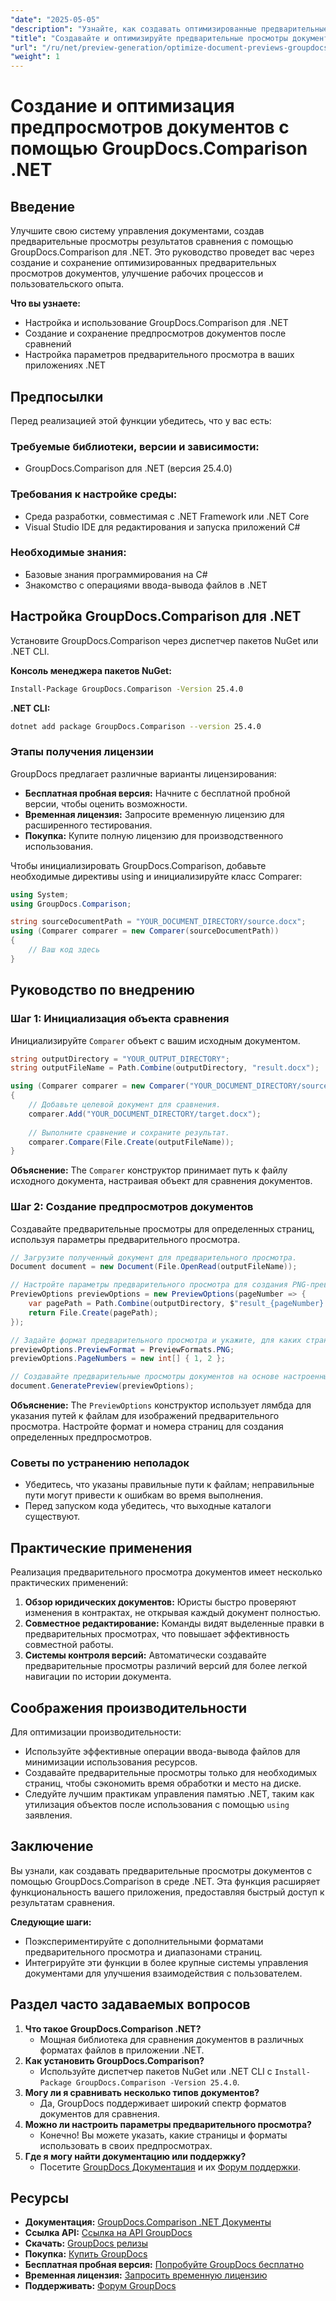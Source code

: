 ```yaml
---
"date": "2025-05-05"
"description": "Узнайте, как создавать оптимизированные предварительные просмотры документов с помощью библиотеки GroupDocs.Comparison для .NET. Оптимизируйте рабочие процессы, улучшите пользовательский опыт и предоставьте информацию с первого взгляда."
"title": "Создавайте и оптимизируйте предварительные просмотры документов с помощью API GroupDocs.Comparison .NET"
"url": "/ru/net/preview-generation/optimize-document-previews-groupdocs-comparison-dotnet/"
"weight": 1
---
```


# Создание и оптимизация предпросмотров документов с помощью GroupDocs.Comparison .NET

## Введение

Улучшите свою систему управления документами, создав предварительные просмотры результатов сравнения с помощью GroupDocs.Comparison для .NET. Это руководство проведет вас через создание и сохранение оптимизированных предварительных просмотров документов, улучшение рабочих процессов и пользовательского опыта.

**Что вы узнаете:**
- Настройка и использование GroupDocs.Comparison для .NET
- Создание и сохранение предпросмотров документов после сравнений
- Настройка параметров предварительного просмотра в ваших приложениях .NET

## Предпосылки

Перед реализацией этой функции убедитесь, что у вас есть:

### Требуемые библиотеки, версии и зависимости:
- GroupDocs.Comparison для .NET (версия 25.4.0)

### Требования к настройке среды:
- Среда разработки, совместимая с .NET Framework или .NET Core
- Visual Studio IDE для редактирования и запуска приложений C#

### Необходимые знания:
- Базовые знания программирования на C#
- Знакомство с операциями ввода-вывода файлов в .NET

## Настройка GroupDocs.Comparison для .NET

Установите GroupDocs.Comparison через диспетчер пакетов NuGet или .NET CLI.

**Консоль менеджера пакетов NuGet:**

```bash
Install-Package GroupDocs.Comparison -Version 25.4.0
```

**.NET CLI:**

```bash
dotnet add package GroupDocs.Comparison --version 25.4.0
```

### Этапы получения лицензии

GroupDocs предлагает различные варианты лицензирования:
- **Бесплатная пробная версия:** Начните с бесплатной пробной версии, чтобы оценить возможности.
- **Временная лицензия:** Запросите временную лицензию для расширенного тестирования.
- **Покупка:** Купите полную лицензию для производственного использования.

Чтобы инициализировать GroupDocs.Comparison, добавьте необходимые директивы using и инициализируйте класс Comparer:

```csharp
using System;
using GroupDocs.Comparison;

string sourceDocumentPath = "YOUR_DOCUMENT_DIRECTORY/source.docx";
using (Comparer comparer = new Comparer(sourceDocumentPath))
{
    // Ваш код здесь
}
```

## Руководство по внедрению

### Шаг 1: Инициализация объекта сравнения

Инициализируйте `Comparer` объект с вашим исходным документом.

```csharp
string outputDirectory = "YOUR_OUTPUT_DIRECTORY";
string outputFileName = Path.Combine(outputDirectory, "result.docx");

using (Comparer comparer = new Comparer("YOUR_DOCUMENT_DIRECTORY/source.docx"))
{
    // Добавьте целевой документ для сравнения.
    comparer.Add("YOUR_DOCUMENT_DIRECTORY/target.docx");
    
    // Выполните сравнение и сохраните результат.
    comparer.Compare(File.Create(outputFileName));
}
```

**Объяснение:**
The `Comparer` конструктор принимает путь к файлу исходного документа, настраивая объект для сравнения документов.

### Шаг 2: Создание предпросмотров документов

Создавайте предварительные просмотры для определенных страниц, используя параметры предварительного просмотра.

```csharp
// Загрузите полученный документ для предварительного просмотра.
Document document = new Document(File.OpenRead(outputFileName));

// Настройте параметры предварительного просмотра для создания PNG-превью указанных страниц.
PreviewOptions previewOptions = new PreviewOptions(pageNumber => {
    var pagePath = Path.Combine(outputDirectory, $"result_{pageNumber}.png");
    return File.Create(pagePath);
});

// Задайте формат предварительного просмотра и укажите, для каких страниц следует создавать предварительные просмотры.
previewOptions.PreviewFormat = PreviewFormats.PNG;
previewOptions.PageNumbers = new int[] { 1, 2 };

// Создавайте предварительные просмотры документов на основе настроенных параметров.
document.GeneratePreview(previewOptions);
```

**Объяснение:**
The `PreviewOptions` конструктор использует лямбда для указания путей к файлам для изображений предварительного просмотра. Настройте формат и номера страниц для создания определенных предпросмотров.

### Советы по устранению неполадок
- Убедитесь, что указаны правильные пути к файлам; неправильные пути могут привести к ошибкам во время выполнения.
- Перед запуском кода убедитесь, что выходные каталоги существуют.

## Практические применения

Реализация предварительного просмотра документов имеет несколько практических применений:
1. **Обзор юридических документов:** Юристы быстро проверяют изменения в контрактах, не открывая каждый документ полностью.
2. **Совместное редактирование:** Команды видят выделенные правки в предварительных просмотрах, что повышает эффективность совместной работы.
3. **Системы контроля версий:** Автоматически создавайте предварительные просмотры различий версий для более легкой навигации по истории документа.

## Соображения производительности

Для оптимизации производительности:
- Используйте эффективные операции ввода-вывода файлов для минимизации использования ресурсов.
- Создавайте предварительные просмотры только для необходимых страниц, чтобы сэкономить время обработки и место на диске.
- Следуйте лучшим практикам управления памятью .NET, таким как утилизация объектов после использования с помощью `using` заявления.

## Заключение

Вы узнали, как создавать предварительные просмотры документов с помощью GroupDocs.Comparison в среде .NET. Эта функция расширяет функциональность вашего приложения, предоставляя быстрый доступ к результатам сравнения.

**Следующие шаги:**
- Поэкспериментируйте с дополнительными форматами предварительного просмотра и диапазонами страниц.
- Интегрируйте эти функции в более крупные системы управления документами для улучшения взаимодействия с пользователем.

## Раздел часто задаваемых вопросов

1. **Что такое GroupDocs.Comparison .NET?**
   - Мощная библиотека для сравнения документов в различных форматах файлов в приложении .NET.
2. **Как установить GroupDocs.Comparison?**
   - Используйте диспетчер пакетов NuGet или .NET CLI с `Install-Package GroupDocs.Comparison -Version 25.4.0`.
3. **Могу ли я сравнивать несколько типов документов?**
   - Да, GroupDocs поддерживает широкий спектр форматов документов для сравнения.
4. **Можно ли настроить параметры предварительного просмотра?**
   - Конечно! Вы можете указать, какие страницы и форматы использовать в своих предпросмотрах.
5. **Где я могу найти документацию или поддержку?**
   - Посетите [GroupDocs Документация](https://docs.groupdocs.com/comparison/net/) и их [Форум поддержки](https://forum.groupdocs.com/c/comparison/).

## Ресурсы

- **Документация:** [GroupDocs.Comparison .NET Документы](https://docs.groupdocs.com/comparison/net/)
- **Ссылка API:** [Ссылка на API GroupDocs](https://reference.groupdocs.com/comparison/net/)
- **Скачать:** [GroupDocs релизы](https://releases.groupdocs.com/comparison/net/)
- **Покупка:** [Купить GroupDocs](https://purchase.groupdocs.com/buy)
- **Бесплатная пробная версия:** [Попробуйте GroupDocs бесплатно](https://releases.groupdocs.com/comparison/net/)
- **Временная лицензия:** [Запросить временную лицензию](https://purchase.groupdocs.com/temporary-license/)
- **Поддерживать:** [Форум GroupDocs](https://forum.groupdocs.com/c/comparison/)